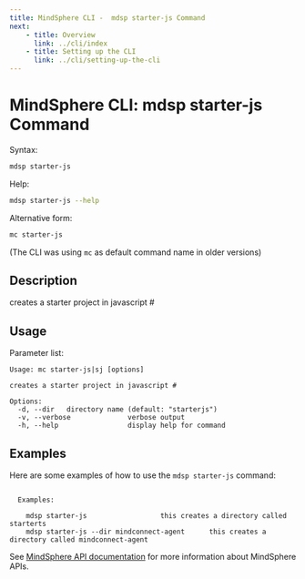 ```yaml
---
title: MindSphere CLI -  mdsp starter-js Command
next:
    - title: Overview
      link: ../cli/index
    - title: Setting up the CLI
      link: ../cli/setting-up-the-cli
---
```


# MindSphere CLI: mdsp starter-js Command

Syntax:

```bash
mdsp starter-js
```

Help:

```bash
mdsp starter-js --help
```

Alternative form:

```bash
mc starter-js
```

(The CLI was using `mc` as default command name in older versions)

## Description

creates a starter project in javascript #

## Usage

Parameter list:

```text
Usage: mc starter-js|sj [options]

creates a starter project in javascript #

Options:
  -d, --dir   directory name (default: "starterjs")
  -v, --verbose              verbose output
  -h, --help                 display help for command

```

## Examples

Here are some examples of how to use the `mdsp starter-js` command:

```text

  Examples:

    mdsp starter-js 				 this creates a directory called starterts
    mdsp starter-js --dir mindconnect-agent 	 this creates a directory called mindconnect-agent

```

See [MindSphere API documentation](https://documentation.mindsphere.io/MindSphere/apis/index.html) for more information about MindSphere APIs.